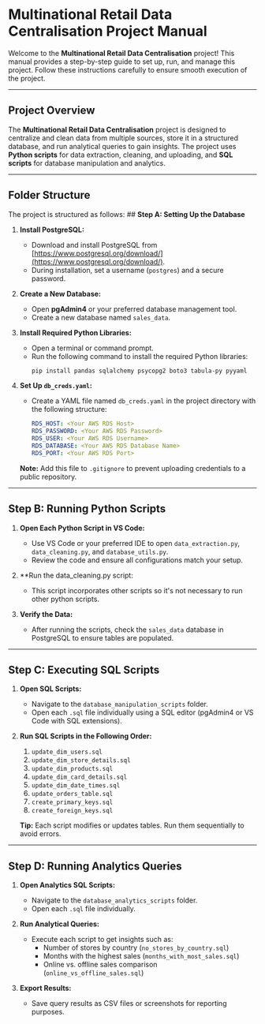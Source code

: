 # Multinational Retail Data Centralisation Project Manual

Welcome to the **Multinational Retail Data Centralisation** project! This manual provides a step-by-step guide to set up, run, and manage this project. Follow these instructions carefully to ensure smooth execution of the project.

---

## **Project Overview**

The **Multinational Retail Data Centralisation** project is designed to centralize and clean data from multiple sources, store it in a structured database, and run analytical queries to gain insights. The project uses **Python scripts** for data extraction, cleaning, and uploading, and **SQL scripts** for database manipulation and analytics.

---

## **Folder Structure**

The project is structured as follows: ## **Step A: Setting Up the Database**

1. **Install PostgreSQL:**
   - Download and install PostgreSQL from [https://www.postgresql.org/download/](https://www.postgresql.org/download/).
   - During installation, set a username (`postgres`) and a secure password.

2. **Create a New Database:**
   - Open **pgAdmin4** or your preferred database management tool.
   - Create a new database named `sales_data`.

3. **Install Required Python Libraries:**
   - Open a terminal or command prompt.
   - Run the following command to install the required Python libraries:
     ```bash
     pip install pandas sqlalchemy psycopg2 boto3 tabula-py pyyaml
     ```

4. **Set Up `db_creds.yaml`:**
   - Create a YAML file named `db_creds.yaml` in the project directory with the following structure:
     ```yaml
     RDS_HOST: <Your AWS RDS Host>
     RDS_PASSWORD: <Your AWS RDS Password>
     RDS_USER: <Your AWS RDS Username>
     RDS_DATABASE: <Your AWS RDS Database Name>
     RDS_PORT: <Your AWS RDS Port>
     ```

   **Note:** Add this file to `.gitignore` to prevent uploading credentials to a public repository.

---

## **Step B: Running Python Scripts**

1. **Open Each Python Script in VS Code:**
   - Use VS Code or your preferred IDE to open `data_extraction.py`, `data_cleaning.py`, and `database_utils.py`.
   - Review the code and ensure all configurations match your setup.

2. **Run the data_cleaning.py script:
   - This script incorporates other scripts so it's not necessary to run other python scripts.

3. **Verify the Data:**
   - After running the scripts, check the `sales_data` database in PostgreSQL to ensure tables are populated.

---

## **Step C: Executing SQL Scripts**

1. **Open SQL Scripts:**
   - Navigate to the `database_manipulation_scripts` folder.
   - Open each `.sql` file individually using a SQL editor (pgAdmin4 or VS Code with SQL extensions).

2. **Run SQL Scripts in the Following Order:**
   1. `update_dim_users.sql`
   2. `update_dim_store_details.sql`
   3. `update_dim_products.sql`
   4. `update_dim_card_details.sql`
   5. `update_dim_date_times.sql`
   6. `update_orders_table.sql`
   7. `create_primary_keys.sql`
   8. `create_foreign_keys.sql`

   **Tip:** Each script modifies or updates tables. Run them sequentially to avoid errors.

---

## **Step D: Running Analytics Queries**

1. **Open Analytics SQL Scripts:**
   - Navigate to the `database_analytics_scripts` folder.
   - Open each `.sql` file individually.

2. **Run Analytical Queries:**
   - Execute each script to get insights such as:
     - Number of stores by country (`no_stores_by_country.sql`)
     - Months with the highest sales (`months_with_most_sales.sql`)
     - Online vs. offline sales comparison (`online_vs_offline_sales.sql`)

3. **Export Results:**
   - Save query results as CSV files or screenshots for reporting purposes.
